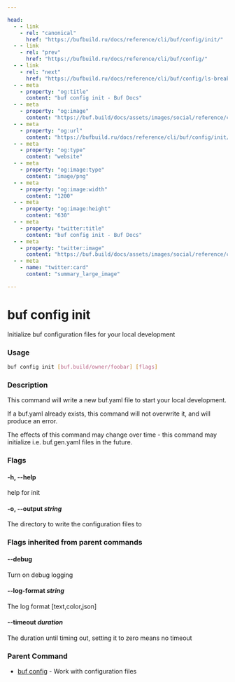 ```yaml
---

head:
  - - link
    - rel: "canonical"
      href: "https://bufbuild.ru/docs/reference/cli/buf/config/init/"
  - - link
    - rel: "prev"
      href: "https://bufbuild.ru/docs/reference/cli/buf/config/"
  - - link
    - rel: "next"
      href: "https://bufbuild.ru/docs/reference/cli/buf/config/ls-breaking-rules/"
  - - meta
    - property: "og:title"
      content: "buf config init - Buf Docs"
  - - meta
    - property: "og:image"
      content: "https://buf.build/docs/assets/images/social/reference/cli/buf/config/init.png"
  - - meta
    - property: "og:url"
      content: "https://bufbuild.ru/docs/reference/cli/buf/config/init/"
  - - meta
    - property: "og:type"
      content: "website"
  - - meta
    - property: "og:image:type"
      content: "image/png"
  - - meta
    - property: "og:image:width"
      content: "1200"
  - - meta
    - property: "og:image:height"
      content: "630"
  - - meta
    - property: "twitter:title"
      content: "buf config init - Buf Docs"
  - - meta
    - property: "twitter:image"
      content: "https://buf.build/docs/assets/images/social/reference/cli/buf/config/init.png"
  - - meta
    - name: "twitter:card"
      content: "summary_large_image"

---
```


# buf config init

Initialize buf configuration files for your local development

### Usage

```sh
buf config init [buf.build/owner/foobar] [flags]
```

### Description

This command will write a new buf.yaml file to start your local development.

If a buf.yaml already exists, this command will not overwrite it, and will produce an error.

The effects of this command may change over time - this command may initialize i.e. buf.gen.yaml files in the future.

### Flags

#### \-h, --help

help for init

#### \-o, --output _string_

The directory to write the configuration files to

### Flags inherited from parent commands

#### \--debug

Turn on debug logging

#### \--log-format _string_

The log format \[text,color,json\]

#### \--timeout _duration_

The duration until timing out, setting it to zero means no timeout

### Parent Command

- [buf config](../) - Work with configuration files
